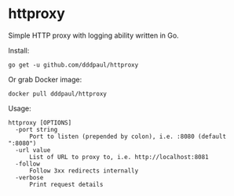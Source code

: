 httproxy
=========

Simple HTTP proxy with logging ability written in Go.

Install:

```
go get -u github.com/dddpaul/httproxy
```

Or grab Docker image:

```
docker pull dddpaul/httproxy
```

Usage:

```
httproxy [OPTIONS]
  -port string
      Port to listen (prepended by colon), i.e. :8080 (default ":8080")
  -url value
      List of URL to proxy to, i.e. http://localhost:8081
  -follow
      Follow 3xx redirects internally
  -verbose
      Print request details
```
